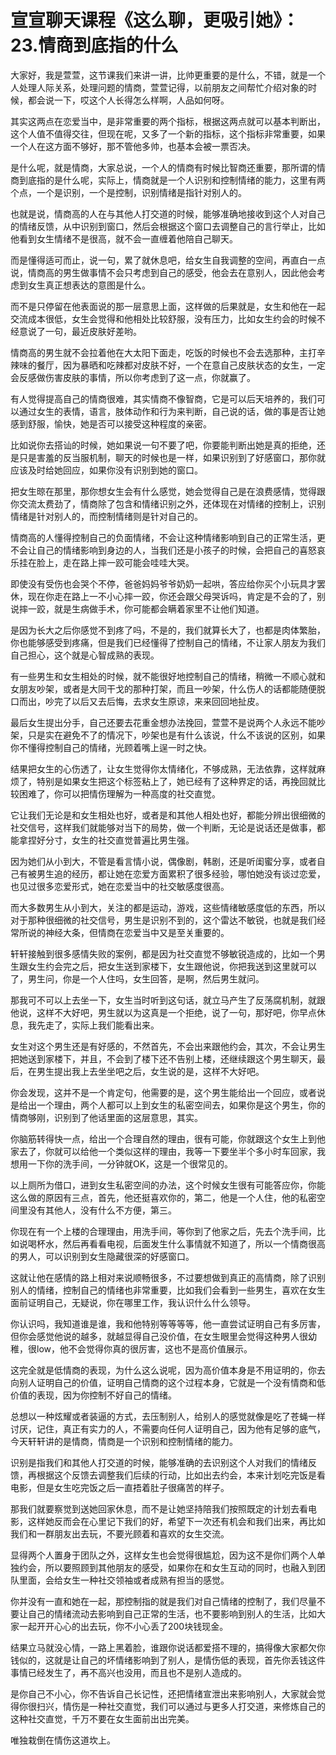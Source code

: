 # 宣宣聊天课程《这么聊，更吸引她》：23.情商到底指的什么

大家好，我是萱萱，这节课我们来讲一讲，比帅更重要的是什么，不错，就是一个人处理人际关系，处理问题的情商，萱萱记得，以前朋友之间帮忙介绍对象的时候，都会说一下，哎这个人长得怎么样啊，人品如何呀。

其实这两点在恋爱当中，是非常重要的两个指标，根据这两点就可以基本判断出，这个人值不值得交往，但现在呢，又多了一个新的指标，这个指标非常重要，如果一个人在这方面不够好，那不管他多帅，也基本会被一票否决。

是什么呢，就是情商，大家总说，一个人的情商有时候比智商还重要，那所谓的情商到底指的是什么呢，实际上，情商就是一个人识别和控制情绪的能力，这里有两个点，一个是识别，一个是控制，识别情绪是指针对别人的。

也就是说，情商高的人在与其他人打交道的时候，能够准确地接收到这个人对自己的情绪反馈，从中识别到窗口，然后会根据这个窗口去调整自己的言行举止，比如他看到女生情绪不是很高，就不会一直缠着他陪自己聊天。

而是懂得适可而止，说一句，累了就休息吧，给女生自我调整的空间，再直白一点说，情商高的男生做事情不会只考虑到自己的感受，他会去在意别人，因此他会考虑到女生真正想表达的意图是什么。

而不是只停留在他表面说的那一层意思上面，这样做的后果就是，女生和他在一起交流成本很低，女生会觉得和他相处比较舒服，没有压力，比如女生约会的时候不经意说了一句，最近皮肤好差哟。

情商高的男生就不会拉着他在大太阳下面走，吃饭的时候也不会去选那种，主打辛辣味的餐厅，因为暴晒和吃辣都对皮肤不好，一个在意自己皮肤状态的女生，一定会反感做伤害皮肤的事情，所以你考虑到了这一点，你就赢了。

有人觉得提高自己的情商很难，其实情商不像智商，它是可以后天培养的，我们可以通过女生的表情，语言，肢体动作和行为来判断，自己说的话，做的事是否让她感到舒服，愉快，她是否可以接受这种程度的亲密。

比如说你去搭讪的时候，她如果说一句不要了吧，你要能判断出她是真的拒绝，还是只是害羞的反当服机制，聊天的时候也是一样，如果识别到了好感窗口，那你就应该及时给她回应，如果你没有识别到她的窗口。

把女生晾在那里，那你想女生会有什么感觉，她会觉得自己是在浪费感情，觉得跟你交流太费劲了，情商除了包含和情绪识别之外，还体现在对情绪的控制上，识别情绪是针对别人的，而控制情绪则是针对自己的。

情商高的人懂得控制自己的负面情绪，不会让这种情绪影响到自己的正常生活，更不会让自己的情绪影响到身边的人，当我们还是小孩子的时候，会把自己的喜怒哀乐挂在脸上，走在路上摔一跤可能会哇哇大哭。

即使没有受伤也会哭个不停，爸爸妈妈爷爷奶奶一起哄，答应给你买个小玩具才罢休，现在你走在路上一不小心摔一跤，你还会跟父母哭诉吗，肯定是不会的了，别说摔一跤，就是生病做手术，你可能都会瞒着家里不让他们知道。

是因为长大之后你感觉不到疼了吗，不是的，我们就算长大了，也都是肉体繁胎，你也能够感受到疼痛，但是我们已经懂得了控制自己的情绪，不让家人朋友为我们自己担心，这个就是心智成熟的表现。

有一些男生和女生相处的时候，就不能很好地控制自己的情绪，稍微一不顺心就和女朋友吵架，或者是大同干戈的那种打架，而且一吵架，什么伤人的话都能随便脱口而出，吵完了以后又去后悔，去求女生原谅，来来回回地扯皮。

最后女生提出分手，自己还要去花重金想办法挽回，萱萱不是说两个人永远不能吵架，只是实在避免不了的情况下，吵架也是有什么该说，什么不该说的区别，如果你不懂得控制自己的情绪，光顾着嘴上逞一时之快。

结果把女生的心伤透了，让女生觉得你太情绪化，不够成熟，无法依靠，这样就麻烦了，特别是如果女生把这个标签粘上了，她已经有了这种界定的话，再挽回就比较困难了，你可以把情伤理解为一种高度的社交直觉。

它让我们无论是和女生相处也好，或者是和其他人相处也好，都能分辨出很细微的社交信号，这样我们就能够对当下的局势，做一个判断，无论是说话还是做事，都能拿捏好分寸，女生的社交直觉普遍比男生强。

因为她们从小到大，不管是看言情小说，偶像剧，韩剧，还是听闺蜜分享，或者自己有被男生追的经历，都让她在恋爱方面累积了很多经验，哪怕她没有谈过恋爱，也见过很多恋爱形式，她在恋爱当中的社交敏感度很高。

而大多数男生从小到大，关注的都是运动，游戏，这些情绪敏感度低的东西，所以对于那种很细微的社交信号，男生是识别不到的，这个雷达不敏锐，也就是我们经常所说的神经大条，但情商在恋爱当中又是至关重要的。

轩轩接触到很多感情失败的案例，都是因为社交直觉不够敏锐造成的，比如一个男生跟女生约会完之后，把女生送到家楼下，女生跟他说，你把我送到这里就可以了，男生问，你是一个人住吗，女生回答，是啊，然后男生就问。

那我可不可以上去坐一下，女生当时听到这句话，就立马产生了反荡腐机制，就跟他说，这样不大好吧，男生就以为这真是一个拒绝，说了一句，那好吧，你早点休息，我先走了，实际上我们能看出来。

女生对这个男生还是有好感的，不然首先，不会出来跟他约会，其次，不会让男生把她送到家楼下，并且，不会到了楼下还不告别上楼，还继续跟这个男生聊天，最后，在男生提出我上去坐坐吧之后，女生说的是，这样不大好吧。

你会发现，这并不是一个肯定句，他需要的是，这个男生能给出一个回应，或者说是给出一个理由，两个人都可以上到女生的私密空间去，如果你是这个男生，你的情商够刚，识别到了他话里面的这层意思，其实。

你脑筋转得快一点，给出一个合理自然的理由，很有可能，你就跟这个女生上到他家去了，你就可以给他一个类似这样的理由，我等一下要坐半个多小时车回家，我想用一下你的洗手间，一分钟就OK，这是一个很常见的。

以上厕所为借口，进到女生私密空间的办法，这个时候女生很有可能答应你，你能这么做的原因有三点，首先，他还挺喜欢你的，第二，他是一个人住，他的私密空间里没有其他人，没有什么不方便，第三。

你现在有一个上楼的合理理由，用洗手间，等你到了他家之后，先去个洗手间，比如说喝杯水，然后再看看电视，后面发生什么事情就不知道了，所以一个情商很高的男人，可以识别到女生隐藏很深的好感窗口。

这就让他在感情的路上相对来说顺畅很多，不过要想做到真正的高情商，除了识别别人的情绪，控制自己的情绪也非常重要，比如我们会看到一些男生，喜欢在女生面前证明自己，无疑说，你在哪里工作，我认识什么什么领导。

你认识吗，我知道谁是谁，我和他特别等等等等，他一直尝试证明自己有多厉害，但你会感觉他说的越多，就越显得自己没价值，在女生眼里会觉得这种男人很幼稚，很low，他不会觉得你真的很厉害，这也不是高价值展示。

这完全就是低情商的表现，为什么这么说呢，因为高价值本身是不用证明的，你去向别人证明自己的价值，证明自己情商的这个过程本身，它就是一个没有情商和低价值的表现，因为你控制不好自己的情绪。

总想以一种炫耀或者装逼的方式，去压制别人，给别人的感觉就像是吃了苍蝇一样讨厌，记住，真正有实力的人，不需要向任何人证明自己，因为他有足够的底气，今天轩轩讲的是情商，情商是一个识别和控制情绪的能力。

识别是指我们和其他人打交道的时候，能够准确的去识别这个人对我们的情绪反馈，再根据这个反馈去调整我们后续的行动，比如出去约会，本来计划吃完饭是看电影，但是女生吃完饭之后一直捂着肚子很痛苦的样子。

那我们就要察觉到送她回家休息，而不是让她坚持陪我们按照既定的计划去看电影，这样她反而会在心里记下我们的好，希望下一次还有机会和我们出来，再比如我们和一群朋友出去玩，不要光顾着和喜欢的女生交流。

显得两个人置身于团队之外，这样女生也会觉得很尴尬，因为这不是你们两个人单独约会，所以要照顾到其他朋友的感受，如果你在和女生互动的同时，也融入到团队里面，会给女生一种社交领袖或者成熟有担当的感觉。

你并没有一直和她在一起，那控制指的就是我们对自己情绪的控制了，我们尽量不要让自己的情绪流动去影响到自己正常的生活，也不要影响到别人的生活，比如大家一起开开心心的出去玩，你不小心丢了200块钱现金。

结果立马就没心情，一路上黑着脸，谁跟你说话都爱搭不理的，搞得像大家都欠你钱似的，这就是让自己的坏情绪影响到了别人，是情伤低的表现，首先你丢钱这件事情已经发生了，再不高兴也没用，而且也不是别人造成的。

是你自己不小心，你不告诉自己长记性，还把情绪宣泄出来影响别人，大家就会觉得你很扫兴，情伤是一种社交直觉，我们可以通过与更多人打交道，来修炼自己的这种社交直觉，千万不要在女生面前出出完美。

唯独栽倒在情伤这道坎上。
